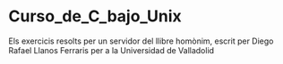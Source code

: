 # Curso_de_C_bajo_Unix
Els exercicis resolts per un servidor del llibre homònim, escrit per Diego Rafael Llanos Ferraris per a la Universidad de Valladolid
